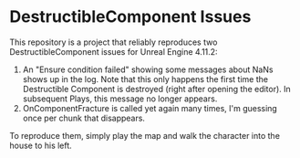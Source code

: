 # DestructibleComponent Issues

This repository is a project that reliably reproduces two DestructibleComponent issues for Unreal Engine 4.11.2:

 1. An "Ensure condition failed" showing some messages about NaNs shows up in the log. Note that this only happens the first time the Destructible Component is destroyed (right after opening the editor). In subsequent Plays, this message no longer appears.
 2. OnComponentFracture is called yet again many times, I'm guessing once per chunk that disappears.

To reproduce them, simply play the map and walk the character into the house to his left.
